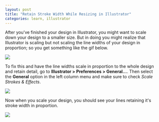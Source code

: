 ```yaml
---
layout: post
title: "Retain Stroke Width While Resizing in Illustrator"
categories: learn, illustrator
---
```


After you've finished your design in Illustrator, you might want to scale down your design to a smaller size. But in doing you might realize that Illustrator is scaling but not scaling the line widths of your design in proportion; so you get something like the gif below.

![](https://dl.dropboxusercontent.com/u/1228961/michaellee/2014/02%20-%20February/illustrator-resize-no-scale.gif)

To fix this and have the line widths scale in proportion to the whole design and retain detail, go to __Illustrator > Preferences > General...__. Then select the __General__ option in the left column menu and make sure to check _Scale Strokes & Effects_.

![](https://dl.dropboxusercontent.com/u/1228961/michaellee/2014/02%20-%20February/illustrator-scale-option.png)

Now when you scale your design, you should see your lines retaining it's stroke width in proportion.

![](https://dl.dropboxusercontent.com/u/1228961/michaellee/2014/02%20-%20February/illustrator-resize-scale.gif)